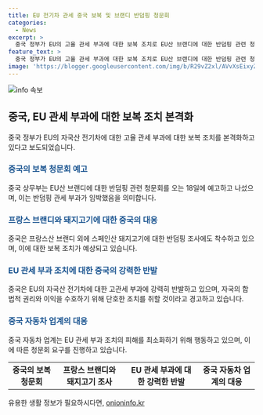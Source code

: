 ```yaml
---
title: EU 전기차 관세 중국 보복 및 브랜디 반덤핑 청문회
categories:
  - News
excerpt: >
  중국 정부가 EU의 고율 관세 부과에 대한 보복 조치로 EU산 브랜디에 대한 반덤핑 관련 청문회를 예고하며 두 나라 간 무역 갈등이 심화되고 있다. 프랑스와 스페인의 유럽 연합 내에서 중국산 전기차에 대한 관세 부과를 지지하는 입장과 관련해 중국의 보복 조치가 예상되고 있다. 또한, 중국은 유럽산 돼지고기와 유제품에 대한 반덤핑 조사에 착수하고 있어 유럽과의 무역 갈등이 더욱 심화될 우려가 있다. EU의 잠정 상계관세율 적용과 중국의 보복 조치에 관한 논의가 계속되고 있으며, 양측이 경제적 이익을 위해 조정을 모색할 것으로 보인다.
feature_text: >
  중국 정부가 EU의 고율 관세 부과에 대한 보복 조치로 EU산 브랜디에 대한 반덤핑 관련 청문회를 예고하며 두 나라 간 무역 갈등이 심화되고 있다. 프랑스와 스페인의 유럽 연합 내에서 중국산 전기차에 대한 관세 부과를 지지하는 입장과 관련해 중국의 보복 조치가 예상되고 있다. 또한, 중국은 유럽산 돼지고기와 유제품에 대한 반덤핑 조사에 착수하고 있어 유럽과의 무역 갈등이 더욱 심화될 우려가 있다. EU의 잠정 상계관세율 적용과 중국의 보복 조치에 관한 논의가 계속되고 있으며, 양측이 경제적 이익을 위해 조정을 모색할 것으로 보인다.
image: 'https://blogger.googleusercontent.com/img/b/R29vZ2xl/AVvXsEixyZcFfHzMRdzZMjFBmAUKJYCLCGyLL1o632UiGVXcaFdKo_bkvkuCioo0uUKlGfBVcT3P84aROyZIXSBEx3Aw5nCQ3pTgDom1WDC4m8eifvWiAmWEEVb4x6G_l8C0QH225ldMjyaFvpxGEBGNO37VmDTDMHGhJPq73UglMfDca1-0aw/s1600/blogspot.png'
---
```


<p><img src="https://blogger.googleusercontent.com/img/b/R29vZ2xl/AVvXsEixyZcFfHzMRdzZMjFBmAUKJYCLCGyLL1o632UiGVXcaFdKo_bkvkuCioo0uUKlGfBVcT3P84aROyZIXSBEx3Aw5nCQ3pTgDom1WDC4m8eifvWiAmWEEVb4x6G_l8C0QH225ldMjyaFvpxGEBGNO37VmDTDMHGhJPq73UglMfDca1-0aw/s1600/blogspot.png" alt="info 속보" /></p>

<h2 data-ke-size="size26">중국, EU 관세 부과에 대한 보복 조치 본격화</h2>

<p data-ke-size="size16">중국 정부가 EU의 자국산 전기차에 대한 고율 관세 부과에 대한 보복 조치를 본격화하고 있다고 보도되었습니다.</p>

<h3><b><span style="color: #1a5490;">중국의 보복 청문회 예고</span></b></h3>

<p data-ke-size="size16">중국 상무부는 EU산 브랜디에 대한 반덤핑 관련 청문회를 오는 18일에 예고하고 나섰으며, 이는 반덤핑 관세 부과가 임박했음을 의미합니다.</p>

<h3><b><span style="color: #1a5490;">프랑스 브랜디와 돼지고기에 대한 중국의 대응</span></b></h3>

<p data-ke-size="size16">중국은 프랑스산 브랜디 외에 스페인산 돼지고기에 대한 반덤핑 조사에도 착수하고 있으며, 이에 대한 보복 조치가 예상되고 있습니다.</p>

<h3><b><span style="color: #1a5490;">EU 관세 부과 조치에 대한 중국의 강력한 반발</span></b></h3>

<p data-ke-size="size16">중국은 EU의 자국산 전기차에 대한 고관세 부과에 강력히 반발하고 있으며, 자국의 합법적 권리와 이익을 수호하기 위해 단호한 조치를 취할 것이라고 경고하고 있습니다.</p>

<h3><b><span style="color: #1a5490;">중국 자동차 업계의 대응</span></b></h3>

<p data-ke-size="size16">중국 자동차 업계는 EU 관세 부과 조치의 피해를 최소화하기 위해 행동하고 있으며, 이에 따른 청문회 요구를 진행하고 있습니다.</p>

<table>
    <tr>
        <td style="text-align: center; height: 17px;"><b>중국의 보복 청문회</b></td>
        <td style="text-align: center; height: 17px;"><b>프랑스 브랜디와 돼지고기 조사</b></td>
        <td style="text-align: center; height: 17px;"><b>EU 관세 부과에 대한 강력한 반발</b></td>
        <td style="text-align: center; height: 17px;"><b>중국 자동차 업계의 대응</b></td>
    </tr>
</table>
유용한 생활 정보가 필요하시다면, <a href="https://onioninfo.kr" rel="dofollow">onioninfo.kr</a>


